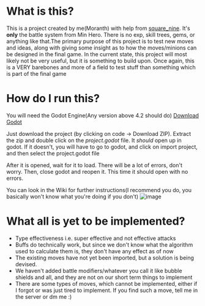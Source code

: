 # What is this?
This is a project created by me(Moranth) with help from [square_nine](https://github.com/square-nine). It's **only** the battle system from Min Hero. There is no exp, skill trees, gems, or anything like that.The primary purpose of this project is to test new moves and ideas, along with giving some insight as to how the moves/minions can be designed in the final game. 
In the current state, this project will most likely not be very useful, but it is something to build upon.
Once again, this is a VERY barebones and more of a field to test stuff than something which is part of the final game

# How do I run this?
You will need the Godot Engine(Any version above 4.2 should do) [Download Godot](https://godotengine.org/download/windows/)

Just download the project (by clicking on code -> Download ZIP). Extract the zip and double click on the *project.godot* file. It *should* open up in godot. If it doesn't, you will have to go to godot, and click on import project, and then select the
project.godot file 

After it is opened, wait for it to load. There will be a lot of errors, don't worry. Then, close godot and reopen it. This time it should open with no errors.

You can look in the Wiki for further instructions(I recommend you do, you basically won't know what you're doing if you don't)
![image](https://github.com/AzzaamNasir/Min-Hero/assets/162361059/602f6b26-4ee5-4caa-8c5e-345aa3c881bc)


# What all is yet to be implemented?
- Type effectiveness i.e. super effective and not effective attacks
- Buffs do technically work, but since we don't know what the algorithm used to calculate them is, they don't have any effect as of now
- The existing moves have not yet been imported, but a solution is being devised.
- We haven't added battle modifiers/whatever you call it like bubble shields and all, and they are not on our short term things to implement
- There are some types of moves, which cannot be implemented, either if I forgot or was just tired to implement. If you find such a move, tell me in the server or dm me :)
